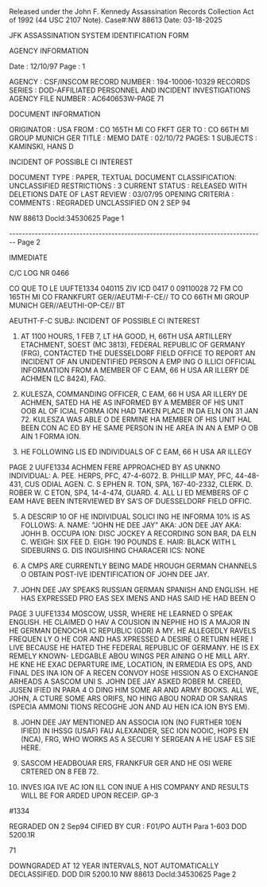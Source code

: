 Released under the John F. Kennedy
Assassination Records Collection Act of
1992 (44 USC 2107 Note). Case#:NW
88613 Date: 03-18-2025

JFK ASSASSINATION SYSTEM
IDENTIFICATION FORM

AGENCY INFORMATION

Date : 12/10/97
Page : 1

AGENCY : CSF/INSCOM
RECORD NUMBER : 194-10006-10329
RECORDS SERIES : DOD-AFFILIATED PERSONNEL AND INCIDENT INVESTIGATIONS
AGENCY FILE NUMBER : AC640653W-PAGE 71

DOCUMENT INFORMATION

ORIGINATOR : USA
FROM : CO 165TH MI CO FKFT GER
TO : CO 66TH MI GROUP MUNICH GER
TITLE : MEMO
DATE : 02/10/72
PAGES: 1
SUBJECTS : KAMINSKI, HANS D

INCIDENT OF POSSIBLE CI INTEREST

DOCUMENT TYPE : PAPER, TEXTUAL DOCUMENT
CLASSIFICATION: UNCLASSIFIED
RESTRICTIONS : 3
CURRENT STATUS : RELEASED WITH DELETIONS
DATE OF LAST REVIEW : 03/07/95
OPENING CRITERIA :
COMMENTS : REGRADED UNCLASSIFIED ON 2 SEP 94

NW 88613 Docld:34530625 Page 1


-------------------------------------------------------------------------------- Page 2

IMMEDIATE

C/C LOG NR
0466

CO QUE TO
LE UUFTE1334 040115
ZIV ICD 0417
0 09110028 72
FM CO 165TH MI CO FRANKFURT GER//AEUTMI-F-CE//
TO CO 66TH MI GROUP MUNICH GER//AEUTHI-OP-CE//
BT

AEUTHT-F-C
SUBJ: INCIDENT OF POSSIBLE CI INTEREST

1. AT 1100 HOURS, 1 FEB 7, LT HA GOOD, H, 66TH USA ARTILLERY
   ETACHMENT, SOEST (MC 3813), FEDERAL REPUBLIC OF GERMANY (FRG),
   CONTACTED THE DUESSELDORF FIELD OFFICE TO REPORT AN INCIDENT OF
   AN UNIDENTIFIED PERSON A EMP ING O ILLICI OFFICIAL INFORMATION
   FROM A MEMBER OF C EAM, 66 H USA AR ILLERY DE ACHMEN
   (LC 8424), FAG.

2. KULESZA, COMMANDING OFFICER, C EAM, 66 H USA AR ILLERY
   DE ACHMEN, SATED HA HE AS INFORMED BY A MEMBER OF HIS UNIT
   OOB AL OF ICIAL FORMA ION HAD TAKEN PLACE
   IN DA ELN ON 31 JAN 72. KULESZA WAS ABLE O DE ERMINE HA
   MEMBER OF HIS UNIT HAL BEEN CON AC ED BY HE SAME
   PERSON IN HE AREA IN AN A EMP O OB AIN 1 FORMA ION.

3. HE FOLLOWING LIS ED INDIVIDUALS OF C EAM, 66 H USA AR ILLEGY

PAGE 2 UUFE1334
ACHMEN FERE APPROACHED BY AS UNKNO INDIVIDUAL:
A. PEE. HERPS, PFC, 47-4-6072.
B. PHILLIP MAY, PFC, 44-48-431, CUS ODIAL AGEN.
C. S EPHEN R. TON, SPA, 167-40-2332, CLERK.
D. ROBER W. C ETON, SP4, 14-4-474, GUARD.
4. ALL LI ED MEMBERS OF C EAM HAVE BEEN INTERVIEWED BY SA'S
OF DUESSELDORF FIELD OFFIC.

5. A DESCRIP 10 OF HE INDIVIDUAL SOLICI ING HE INFORMA 10% IS
   AS FOLLOWS:
   A. NAME: "JOHN HE DEE JAY" AKA: JON DEE JAY AKA: JOHH
   B. OCCUPA ION: DISC JOCKEY A RECORDING SON BAR, DA ELN
   C. WEIGH: SIX FEE
   D. EIGH: 190 POUNDS
   E. HAIR: BLACK WITH L SIDEBURNS
   G. DIS INGUISHING CHARACERI ICS: NONE

6. A CMPS ARE CURRENTLY BEING MADE HROUGH GERMAN CHANNELS O
   OBTAIN POST-IVE IDENTIFICATION OF JOHN DEE JAY.

7. JOHN DEE JAY SPEAKS RUSSIAN GERMAN SPANISH AND ENGLISH. HE
   HAS EXPRESSED PRO EAS SEX IMENS AND HAS SAID HE HAD BEEN O

PAGE 3 UUFE1334
MOSCOW, USSR, WHERE HE LEARNED O SPEAK ENGLISH. HE CLAIMED O
HAV A COUSION IN NEPHIE HO IS A MAJOR IN HE GERMAN DENOCHA IC
REPUBLIC (GDR) A MY. HE ALLEGEDLY RAVELS FREQUEN LY O HE COR
AND HAS XPRESSED A DESIRE O RETURN HERE I LIVE BECAUSE HE
HATED THE FEDERAL REPUBLIC OF GERMANY. HE IS EX REMELY KNOWN-
LEDGABLE ABOU WINGS PER AINING O HE MILL ARY. HE KNE HE
EXAC DEPARTURE IME, LOCATION, IN ERMEDIA ES OPS, AND FINAL
DES INA ION OF A RECEN CONVOY HOSE HISSION AS O EXCHANGE
ARHEADS A SASCOM UNI S. JOHN DEE JAY ASKED ROBER M. CREED,
JUSEN IFIED IN PARA 4 O DING HIM SOME AR AND ARMY BOOKS. ALL
WE, JOHN, A CTURE SOME ARS ORIFS, NO HING ABOU NORAD OR
SANRAS (SPECIA AMMONI TIONS RECOGHE JON AND AU HEN ICA ION
BYS EM).

8. JOHN DEE JAY MENTIONED AN ASSOCIA ION (NO FURTHER 10EN IFIED)
   IN IHSSG (USAF) FAU ALEXANDER, SEC ION NOOIC, HOPS EN (NCA), FRG,
   WHO WORKS AS A SECURI Y SERGEAN A HE USAF ES SIE HERE.

9. SASCOM HEADBOUAR ERS, FRANKFUR GER AND HE OSI
   WERE CRTERED ON 8 FEB 72.

10. INVES IGA IVE AC ION ILL CON INUE A HIS COMPANY AND
    RESULTS WILL BE FOR ARDED UPON RECEIP. GP-3

#1334

REGRADED
ON 2 Sep94 CIFIED
BY CUR : F01/PO
AUTH Para 1-603 DOD 5200.1R

71

DOWNGRADED AT 12 YEAR INTERVALS,
NOT AUTOMATICALLY DECLASSIFIED.
DOD DIR 5200.10
NW 88613 Docld:34530625 Page 2
